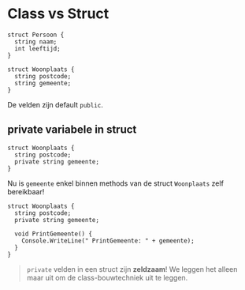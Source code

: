 # Class vs Struct


```
struct Persoon {
  string naam;
  int leeftijd;
}

struct Woonplaats {
  string postcode;
  string gemeente;
}
```

De velden zijn default `public`.

## private variabele in struct

```
struct Woonplaats {
  string postcode;
  private string gemeente;
}
```

Nu is `gemeente` enkel binnen methods van de struct `Woonplaats` zelf
bereikbaar!

```
struct Woonplaats {
  string postcode;
  private string gemeente;

  void PrintGemeente() {
    Console.WriteLine(" PrintGemeente: " + gemeente);
  }
}
```

> `private` velden in een struct zijn **zeldzaam**!
> We leggen het alleen maar uit om de class-bouwtechniek uit te leggen.

